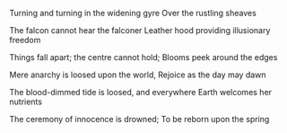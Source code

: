 
Turning and turning in the widening gyre
Over the rustling sheaves

The falcon cannot hear the falconer
Leather hood providing illusionary freedom

Things fall apart; the centre cannot hold;
Blooms peek around the edges

Mere anarchy is loosed upon the world,
Rejoice as the day may dawn

The blood-dimmed tide is loosed, and everywhere
Earth welcomes her nutrients

The ceremony of innocence is drowned;
To be reborn upon the spring
